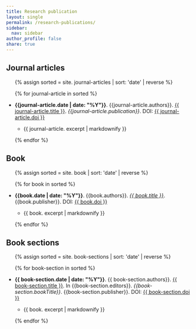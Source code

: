 ```yaml
---
title: Research publication
layout: single
permalink: /research-publications/
sidebar:
  nav: sidebar
author_profile: false
share: true
---
```



## Journal articles

<ul>

{% assign sorted = site. journal-articles | sort: 'date' | reverse  %}

{% for journal-article in sorted %}

 <li><p><b>{{journal-article.date | date:
     "%Y"}}</b>. {{journal-article.authors}}. <a href="{{
     journal-article.url }}">{{ journal-article.title
     }}</a>. <i>{{journal-article.publication}}</i>. DOI: <a href="{{
     journal-article.publication-url }}">{{ journal-article.doi
     }}</a></p></li>
     <ul>
         <li>{{ journal-article. excerpt | markdownify }}</li>
    </ul>

{% endfor %}

</ul>

## Book

<ul>

{% assign sorted = site. book | sort: 'date' | reverse  %}

{% for book in sorted %}

 <li><p><b>{{book.date | date:
     "%Y"}}</b>. {{book.authors}}. <i><a href="{{
     book.url }}">{{ book.title
     }}</a></i>. {{book.publisher}}. DOI: <a href="{{
     book.publication-url }}">{{ book.doi
     }}</a></p></li>
     <ul>
         <li>{{ book. excerpt | markdownify }}</li>
    </ul>

{% endfor %}

</ul>

## Book sections

<ul>

{% assign sorted = site. book-sections | sort: 'date' | reverse  %}

{% for book-section in sorted %}

 <li><p><b>{{ book-section.date | date:
     "%Y"}}</b>. {{ book-section.authors}}. <a href="{{
     book.url }}">{{  book-section.title
     }}</a>. In  {{book-section.editors}}. <i>{{book-section.bookTitle}}</i>. {{book-section.publisher}}. DOI: <a href="{{
     book-section.publication-url }}">{{  book-section.doi
     }}</a></p></li>
     <ul>
         <li>{{ book. excerpt | markdownify }}</li>
    </ul>

{% endfor %}

</ul>

